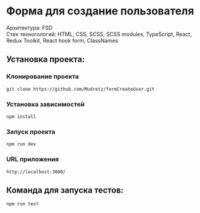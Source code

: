 # Форма для создание пользователя
Архитектура: FSD<br/>
Стек техногологий: HTML, CSS, SCSS, SCSS modules, TypeScript, React, Redux Toolkit, React hook form, ClassNames<br/>

## Установка проекта:

### Клонирование проекта
```
git clone https://github.com/Mudretz/formCreateUser.git
```
### Установка зависимостей
```
npm install
```
### Запуск проекта
```
npm run dev
```
### URL приложения
```
http://localhost:3000/
```
## Команда для запуска тестов:
```
npm run test
```